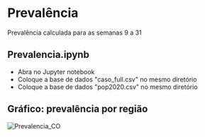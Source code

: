 # Prevalência

Prevalência calculada para as semanas 9 a 31

## Prevalencia.ipynb

- Abra no Jupyter notebook
- Coloque a base de dados "caso_full.csv" no mesmo diretório
- Coloque a base de dados "pop2020.csv" no mesmo diretório

## Gráfico: prevalência por região

![Prevalencia_CO](https://user-images.githubusercontent.com/62709699/91784288-e83d0d80-ebd8-11ea-8988-40d5f4baea5a.png)
